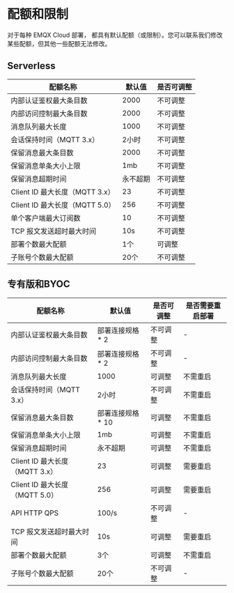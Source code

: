 # 配额和限制

对于每种 EMQX Cloud 部署， 都具有默认配额（或限制）。您可以联系我们修改某些配额，但其他一些配额无法修改。

## Serverless
| **配额名称**         | **默认值**                | **是否可调整**     |
| --------------------| ----------------------- | ------------------|
| 内部认证鉴权最大条目数     | 2000                | 不可调整                  |
| 内部访问控制最大条目数     | 2000                | 不可调整                   |
| 消息队列最大长度     | 1000                | 不可调整                   |
| 会话保持时间（MQTT 3.x）     | 2小时                | 不可调整                   |
| 保留消息最大条目数     | 2000                | 不可调整                   |
| 保留消息单条大小上限     | 1mb                | 不可调整                   |
| 保留消息超期时间     | 永不超期                | 不可调整                   |
| Client ID 最大长度（MQTT 3.x）     | 23                | 不可调整                   |
| Client ID 最大长度（MQTT 5.0）     | 256                | 不可调整                   |
| 单个客户端最大订阅数     | 10                | 不可调整                   |
| TCP 报文发送超时最大时间     | 10s                | 不可调整                   |
| 部署个数最大配额     | 1个                | 可调整                   |
| 子账号个数最大配额     | 20个                | 不可调整                   |


## 专有版和BYOC

| **配额名称**         | **默认值**                | **是否可调整**           |**是否需要重启部署** |
| --------------------| ----------------------- | ------------------|------------------|
| 内部认证鉴权最大条目数     | 部署连接规格 * 2      | 不可调整                  |-|
| 内部访问控制最大条目数     | 部署连接规格 * 2      | 不可调整                   |-|
| 消息队列最大长度     | 1000                | 可调整                   |不需重启|
| 会话保持时间（MQTT 3.x）     | 2小时                | 不可调整                   |不需重启|
| 保留消息最大条目数     | 部署连接规格 * 10    | 可调整                   |不需重启|
| 保留消息单条大小上限     | 1mb                | 可调整                   |不需重启|
| 保留消息超期时间     | 永不超期                | 可调整                   |不需重启|
| Client ID 最大长度（MQTT 3.x）     | 23                | 可调整                   |需要重启|
| Client ID 最大长度（MQTT 5.0）     | 256                | 可调整                   |需要重启|
| API HTTP QPS     | 100/s                | 不可调整                   |-|
| TCP 报文发送超时最大时间     | 10s                | 可调整                   |需要重启|
| 部署个数最大配额     | 3个                | 可调整                   |不需重启|
| 子账号个数最大配额     | 20个                | 不可调整                   |-|